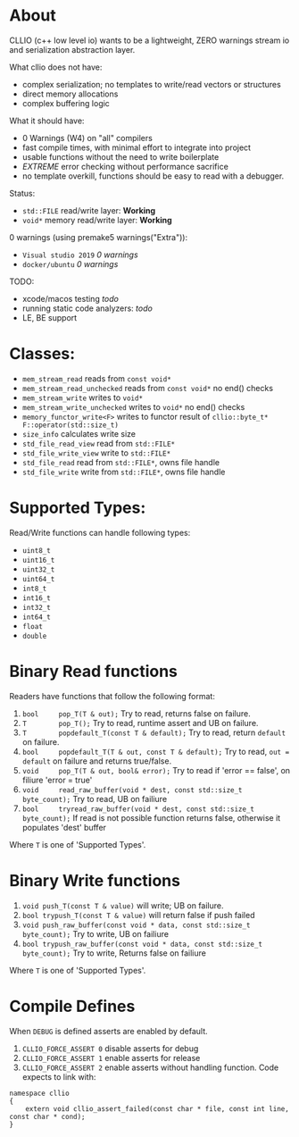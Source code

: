 
# About

CLLIO (c++ low level io) wants to be a lightweight, ZERO warnings stream io and serialization abstraction layer.

What cllio does not have:
- complex serialization; no templates to write/read vectors or structures
- direct memory allocations
- complex buffering logic

What it should have:
- 0 Warnings (W4) on "all" compilers
- fast compile times, with minimal effort to integrate into project
- usable functions without the need to write boilerplate
- *EXTREME* error checking without performance sacrifice
- no template overkill, functions should be easy to read with a debugger.

Status:
- `std::FILE` read/write layer: **Working**
- `void*` memory read/write layer: **Working**

0 warnings (using premake5 warnings("Extra")):
- `Visual studio 2019` *0 warnings*
- `docker/ubuntu` *0 warnings*

TODO:
- xcode/macos testing *todo*
- running static code analyzers: *todo*
- LE, BE support

# Classes:

- `mem_stream_read` reads from `const void*`
- `mem_stream_read_unchecked` reads from `const void*` no end() checks
- `mem_stream_write` writes to `void*`
- `mem_stream_write_unchecked` writes to `void*` no end() checks
- `memory_functor_write<F>` writes to functor result of `cllio::byte_t* F::operator(std::size_t)`
- `size_info` calculates write size
- `std_file_read_view` read from `std::FILE*`
- `std_file_write_view` write to `std::FILE*`
- `std_file_read` read from `std::FILE*`, owns file handle
- `std_file_write` write from `std::FILE*`, owns file handle

# Supported Types:

Read/Write functions can handle following types:

- `uint8_t`
- `uint16_t`
- `uint32_t`
- `uint64_t`
- `int8_t`
- `int16_t`
- `int32_t`
- `int64_t`
- `float`
- `double`

# Binary Read functions
Readers have functions that follow the following format:

1. `bool 	 pop_T(T & out);`  Try to read, returns false on failure.
2. `T 	 	 pop_T();` Try to read, runtime assert and UB on failure.
3. `T 	 	 popdefault_T(const T & default);` Try to read, return `default` on failure.
4. `bool 	 popdefault_T(T & out, const T & default);` Try to read, `out = default` on failure and returns true/false.
5. `void 	 pop_T(T & out, bool& error);`  Try to read if 'error == false', on filiure 'error = true'
6. `void	 read_raw_buffer(void * dest, const std::size_t byte_count);` Try to read, UB on failiure
7. `bool	 tryread_raw_buffer(void * dest, const std::size_t byte_count);` If read is not possible function returns false, otherwise it populates 'dest' buffer

Where `T` is one of 'Supported Types'.

# Binary Write functions

1. `void push_T(const T & value)` will write; UB on failure.
2. `bool trypush_T(const T & value)` will return false if push failed
3. `void push_raw_buffer(const void * data, const std::size_t byte_count);` Try to write, UB on failiure
4. `bool trypush_raw_buffer(const void * data, const std::size_t byte_count);` Try to write, Returns false on failiure

Where `T` is one of 'Supported Types'.

# Compile Defines

When `DEBUG` is defined asserts are enabled by default.

1. `CLLIO_FORCE_ASSERT 0` disable asserts for debug
2. `CLLIO_FORCE_ASSERT 1` enable asserts for release
3. `CLLIO_FORCE_ASSERT 2` enable asserts without handling function. Code expects to link with:
```
namespace cllio
{
	extern void cllio_assert_failed(const char * file, const int line, const char * cond);
}
```
